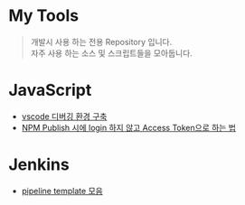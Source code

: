 # My Tools

> 개발시 사용 하는 전용 Repository 입니다.  
자주 사용 하는 소스 및 스크립트들을 모아둡니다.



# JavaScript
* [vscode 디버깅 환경 구축](./javascript/debug_env_setting)
* [NPM Publish 시에 login 하지 않고 Access Token으로 하는 법](./javascript/npmrc_setting)

# Jenkins
* [pipeline template 모음](./jenkins/template)
